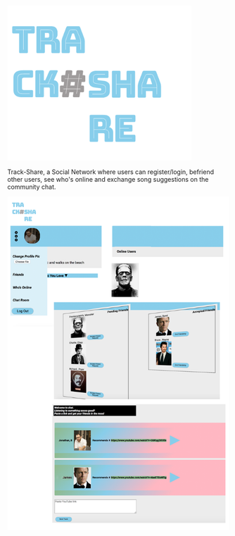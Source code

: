 ![alt text](https://github.com/Johnnybar/social-network/blob/master/readme_logo_trackshare.png?raw=true "Title")

Track-Share, a Social Network where users can register/login, befriend other users, see who's online and exchange song suggestions on the community chat.

![alt text](https://github.com/Johnnybar/social-network/blob/master/readme_ss_trackshare.png?raw=true "Title")
